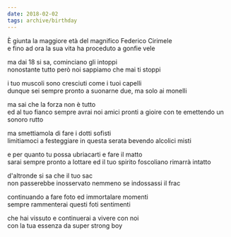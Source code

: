 ```yaml
---
date: 2018-02-02
tags: archive/birthday
---
```

È giunta la maggiore età del magnifico Federico Cirimele   
e fino ad ora la sua vita ha proceduto a gonfie vele

ma dai 18 si sa, cominciano gli intoppi   
nonostante tutto però noi sappiamo che mai ti stoppi

i tuo muscoli sono cresciuti come i tuoi capelli   
dunque sei sempre pronto a suonarne due, ma solo ai monelli

ma sai che la forza non è tutto   
ed al tuo fianco sempre avrai noi amici pronti a gioire con te emettendo un sonoro rutto

ma smettiamola di fare i dotti sofisti   
limitiamoci a festeggiare in questa serata bevendo alcolici misti

e per quanto tu possa ubriacarti e fare il matto   
sarai sempre pronto a lottare ed il tuo spirito foscoliano rimarrà intatto

d'altronde si sa che il tuo sac   
non passerebbe inosservato nemmeno se indossassi il frac

continuando a fare foto ed immortalare momenti   
sempre rammenterai questi foti sentimenti

che hai vissuto e continuerai a vivere con noi   
con la tua essenza da super strong boy
